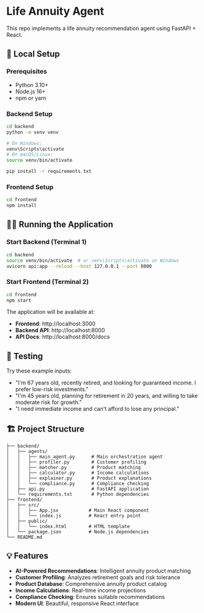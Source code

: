 # Life Annuity Agent

This repo implements a life annuity recommendation agent using FastAPI + React.

## 🚀 Local Setup

### Prerequisites
- Python 3.10+ 
- Node.js 16+
- npm or yarn

### Backend Setup

```bash
cd backend
python -m venv venv

# On Windows:
venv\Scripts\activate
# On macOS/Linux:
source venv/bin/activate

pip install -r requirements.txt
```

### Frontend Setup

```bash
cd frontend
npm install
```

## 🏃‍♂️ Running the Application

### Start Backend (Terminal 1)
```bash
cd backend
source venv/bin/activate  # or venv\Scripts\activate on Windows
uvicorn api:app --reload --host 127.0.0.1 --port 8000
```

### Start Frontend (Terminal 2)
```bash
cd frontend
npm start
```

The application will be available at:
- **Frontend**: http://localhost:3000
- **Backend API**: http://localhost:8000
- **API Docs**: http://localhost:8000/docs

## 🧪 Testing

Try these example inputs:
- "I'm 67 years old, recently retired, and looking for guaranteed income. I prefer low-risk investments."
- "I'm 45 years old, planning for retirement in 20 years, and willing to take moderate risk for growth."
- "I need immediate income and can't afford to lose any principal."

## 🏗️ Project Structure

```
├── backend/
│   ├── agents/
│   │   ├── main_agent.py      # Main orchestration agent
│   │   ├── profiler.py        # Customer profiling
│   │   ├── matcher.py         # Product matching
│   │   ├── calculator.py      # Income calculations
│   │   ├── explainer.py       # Product explanations
│   │   └── compliance.py      # Compliance checking
│   ├── api.py                 # FastAPI application
│   └── requirements.txt       # Python dependencies
├── frontend/
│   ├── src/
│   │   ├── App.jsx           # Main React component
│   │   └── index.js          # React entry point
│   ├── public/
│   │   └── index.html        # HTML template
│   └── package.json          # Node.js dependencies
└── README.md
```

## 💡 Features

- **AI-Powered Recommendations**: Intelligent annuity product matching
- **Customer Profiling**: Analyzes retirement goals and risk tolerance
- **Product Database**: Comprehensive annuity product catalog
- **Income Calculations**: Real-time income projections
- **Compliance Checking**: Ensures suitable recommendations
- **Modern UI**: Beautiful, responsive React interface
